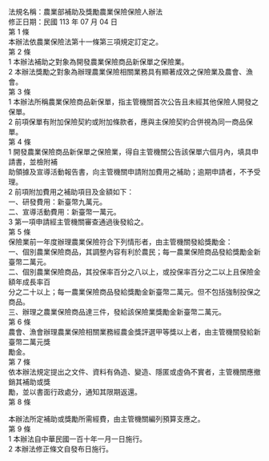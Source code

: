 法規名稱：農業部補助及獎勵農業保險保險人辦法  
修正日期：民國 113 年 07 月 04 日  
第 1 條  
本辦法依農業保險法第十一條第三項規定訂定之。  
第 2 條  
1 本辦法補助之對象為開發農業保險商品新保單之保險業。  
2 本辦法獎勵之對象為辦理農業保險相關業務具有顯著成效之保險業及農會、漁會。  
第 3 條  
1 本辦法所稱農業保險商品新保單，指主管機關首次公告且未經其他保險人開發之保單。  
2 前項保單有附加保險契約或附加條款者，應與主保險契約合併視為同一商品保單。  
第 4 條  
1 開發農業保險商品新保單之保險業，得自主管機關公告該保單六個月內，填具申請書，並檢附補  
助領據及宣導活動報告書，向主管機關申請附加費用之補助；逾期申請者，不予受理。  
2 前項附加費用之補助項目及金額如下：  
一、研發費用：新臺幣九萬元。  
二、宣導活動費用：新臺幣一萬元。  
3 第一項申請經主管機關審查通過後發給之。  
第 5 條  
保險業前一年度辦理農業保險符合下列情形者，由主管機關發給獎勵金：  
一、個別農業保險商品，其調整內容有利於農民；每一農業保險商品發給獎勵金新臺幣二萬元。  
二、個別農業保險商品，其投保率百分之八以上，或投保率百分之二以上且保險金額年成長率百  
分之二十以上；每一農業保險商品發給獎勵金新臺幣二萬元。但不包括強制投保之商品。  
三、辦理之農業保險商品達三件，發給該保險業獎勵金新臺幣二萬元。  
第 6 條  
農會、漁會辦理農業保險相關業務經農金獎評選甲等獎以上者，由主管機關發給新臺幣二萬元獎  
勵金。  
第 7 條  
依本辦法規定提出之文件、資料有偽造、變造、隱匿或虛偽不實者，主管機關應撤銷其補助或獎  
勵，並以書面行政處分，通知其限期返還。  
第 8 條  


本辦法所定補助或獎勵所需經費，由主管機關編列預算支應之。  
第 9 條  
1 本辦法自中華民國一百十年一月一日施行。  
2 本辦法修正條文自發布日施行。  


